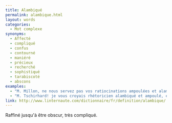 ```yaml
---
title: Alambiqué
permalink: alambique.html
layout: words
categories:
  - Mot complexe
synonyms:
  - Affecté
  - compliqué
  - confus
  - contourné
  - maniéré
  - précieux
  - recherché
  - sophistiqué
  - tarabiscoté
  - abscons
examples:
  - "M. Millon, ne nous servez pas vos ratiocinations ampoulées et alambiquées!"
  - "M. Tschirhard! je vous croyais rhétoricien alambiqué et ampoulé, et il me semble pourtant que je viens d'ouïr une coprolalie venant de votre coté..."
link: http://www.linternaute.com/dictionnaire/fr/definition/alambique/
---
```


Raffiné jusqu'à être obscur, très compliqué.

